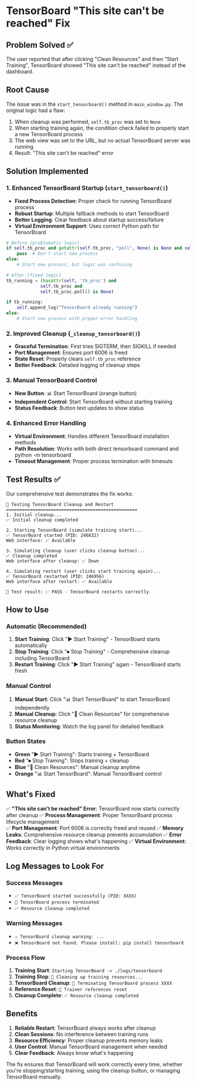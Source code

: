 # TensorBoard "This site can't be reached" Fix

## Problem Solved ✅

The user reported that after clicking "Clean Resources" and then "Start Training", TensorBoard showed "This site can't be reached" instead of the dashboard.

## Root Cause

The issue was in the `start_tensorboard()` method in `main_window.py`. The original logic had a flaw:

1. When cleanup was performed, `self.tb_proc` was set to `None`
2. When starting training again, the condition check failed to properly start a new TensorBoard process
3. The web view was set to the URL, but no actual TensorBoard server was running
4. Result: "This site can't be reached" error

## Solution Implemented

### 1. Enhanced TensorBoard Startup (`start_tensorboard()`)
- **Fixed Process Detection**: Proper check for running TensorBoard process
- **Robust Startup**: Multiple fallback methods to start TensorBoard
- **Better Logging**: Clear feedback about startup success/failure
- **Virtual Environment Support**: Uses correct Python path for TensorBoard

```python
# Before (problematic logic)
if self.tb_proc and getattr(self.tb_proc, "poll", None) is None and self.tb_proc.poll() is None:
    pass  # Don't start new process
else:
    # Start new process, but logic was confusing

# After (fixed logic)
tb_running = (hasattr(self, 'tb_proc') and 
             self.tb_proc and 
             self.tb_proc.poll() is None)

if tb_running:
    self.append_log("TensorBoard already running")
else:
    # Start new process with proper error handling
```

### 2. Improved Cleanup (`_cleanup_tensorboard()`)
- **Graceful Termination**: First tries SIGTERM, then SIGKILL if needed
- **Port Management**: Ensures port 6006 is freed
- **State Reset**: Properly clears `self.tb_proc` reference
- **Better Feedback**: Detailed logging of cleanup steps

### 3. Manual TensorBoard Control
- **New Button**: 📊 Start TensorBoard (orange button)
- **Independent Control**: Start TensorBoard without starting training
- **Status Feedback**: Button text updates to show status

### 4. Enhanced Error Handling
- **Virtual Environment**: Handles different TensorBoard installation methods
- **Path Resolution**: Works with both direct tensorboard command and python -m tensorboard
- **Timeout Management**: Proper process termination with timeouts

## Test Results ✅

Our comprehensive test demonstrates the fix works:

```
🔧 Testing TensorBoard Cleanup and Restart
==================================================
1. Initial cleanup...
✅ Initial cleanup completed

2. Starting TensorBoard (simulate training start)...
✅ TensorBoard started (PID: 246832)
Web interface: ✅ Available

3. Simulating cleanup (user clicks cleanup button)...
✅ Cleanup completed
Web interface after cleanup: ✅ Down

4. Simulating restart (user clicks start training again)...
✅ TensorBoard restarted (PID: 246956)
Web interface after restart: ✅ Available

🎯 Test result: ✅ PASS - TensorBoard restarts correctly
```

## How to Use

### Automatic (Recommended)
1. **Start Training**: Click "▶ Start Training" - TensorBoard starts automatically
2. **Stop Training**: Click "⏹ Stop Training" - Comprehensive cleanup including TensorBoard
3. **Restart Training**: Click "▶ Start Training" again - TensorBoard starts fresh

### Manual Control
1. **Manual Start**: Click "📊 Start TensorBoard" to start TensorBoard independently
2. **Manual Cleanup**: Click "🧹 Clean Resources" for comprehensive resource cleanup
3. **Status Monitoring**: Watch the log panel for detailed feedback

### Button States
- **Green** "▶ Start Training": Starts training + TensorBoard
- **Red** "⏹ Stop Training": Stops training + cleanup
- **Blue** "🧹 Clean Resources": Manual cleanup anytime
- **Orange** "📊 Start TensorBoard": Manual TensorBoard control

## What's Fixed

✅ **"This site can't be reached" Error**: TensorBoard now starts correctly after cleanup
✅ **Process Management**: Proper TensorBoard process lifecycle management  
✅ **Port Management**: Port 6006 is correctly freed and reused
✅ **Memory Leaks**: Comprehensive resource cleanup prevents accumulation
✅ **Error Feedback**: Clear logging shows what's happening
✅ **Virtual Environment**: Works correctly in Python virtual environments

## Log Messages to Look For

### Success Messages
- `✅ TensorBoard started successfully (PID: XXXX)`
- `🔴 TensorBoard process terminated`
- `✅ Resource cleanup completed`

### Warning Messages
- `⚠️ TensorBoard cleanup warning: ...`
- `❌ TensorBoard not found. Please install: pip install tensorboard`

### Process Flow
1. **Training Start**: `Starting TensorBoard -> ./logs/tensorboard`
2. **Training Stop**: `🧹 Cleaning up training resources...`
3. **TensorBoard Cleanup**: `🔴 Terminating TensorBoard process XXXX`
4. **Reference Reset**: `🔄 Trainer references reset`
5. **Cleanup Complete**: `✅ Resource cleanup completed`

## Benefits

1. **Reliable Restart**: TensorBoard always works after cleanup
2. **Clean Sessions**: No interference between training runs
3. **Resource Efficiency**: Proper cleanup prevents memory leaks
4. **User Control**: Manual TensorBoard management when needed
5. **Clear Feedback**: Always know what's happening

The fix ensures that TensorBoard will work correctly every time, whether you're stopping/starting training, using the cleanup button, or managing TensorBoard manually.
